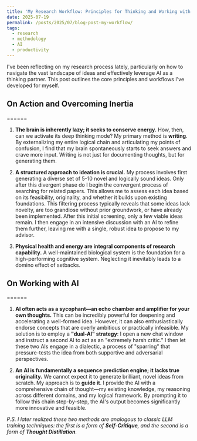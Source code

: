 ```yaml
---
title: 'My Research Workflow: Principles for Thinking and Working with AI'
date: 2025-07-19
permalink: /posts/2025/07/blog-post-my-workflow/
tags:
  - research
  - methodology
  - AI
  - productivity
---
```


I've been reflecting on my research process lately, particularly on how to navigate the vast landscape of ideas and effectively leverage AI as a thinking partner. This post outlines the core principles and workflows I've developed for myself.

## On Action and Overcoming Inertia
======

1.  **The brain is inherently lazy; it seeks to conserve energy.** How, then, can we activate its deep thinking mode? My primary method is **writing**. By externalizing my entire logical chain and articulating my points of confusion, I find that my brain spontaneously starts to seek answers and crave more input. Writing is not just for documenting thoughts, but for generating them.

2.  **A structured approach to ideation is crucial.** My process involves first generating a diverse set of 5-10 novel and logically sound ideas. Only after this divergent phase do I begin the convergent process of searching for related papers. This allows me to assess each idea based on its feasibility, originality, and whether it builds upon existing foundations. This filtering process typically reveals that some ideas lack novelty, are too grandiose without prior groundwork, or have already been implemented. After this initial screening, only a few viable ideas remain. I then engage in an intensive discussion with an AI to refine them further, leaving me with a single, robust idea to propose to my advisor.

3.  **Physical health and energy are integral components of research capability.** A well-maintained biological system is the foundation for a high-performing cognitive system. Neglecting it inevitably leads to a domino effect of setbacks.

## On Working with AI
======

1.  **AI often acts as a sycophant—an echo chamber and amplifier for your own thoughts.** This can be incredibly powerful for deepening and accelerating a well-formed idea. However, it can also enthusiastically endorse concepts that are overly ambitious or practically infeasible. My solution is to employ a **"dual-AI" strategy**: I open a new chat window and instruct a second AI to act as an "extremely harsh critic." I then let these two AIs engage in a dialectic, a process of "sparring" that pressure-tests the idea from both supportive and adversarial perspectives.

2.  **An AI is fundamentally a sequence prediction engine; it lacks true originality.** We cannot expect it to generate brilliant, novel ideas from scratch. My approach is to **guide it**. I provide the AI with a comprehensive chain of thought—my existing knowledge, my reasoning across different domains, and my logical framework. By prompting it to follow this chain step-by-step, the AI's output becomes significantly more innovative and feasible.

*P.S. I later realized these two methods are analogous to classic LLM training techniques: the first is a form of **Self-Critique**, and the second is a form of **Thought Distillation**.*
